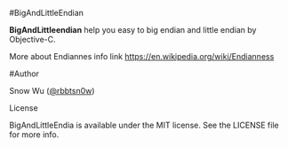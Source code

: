 #BigAndLittleEndian

**BigAndLittleendian** help you easy to big endian and little endian by Objective-C.

More about Endiannes info link <https://en.wikipedia.org/wiki/Endianness>




#Author

Snow Wu ([@rbbtsn0w](https://twitter.com/RbBtSn0w))

License

BigAndLittleEndia is available under the MIT license. See the LICENSE file for more info.
